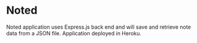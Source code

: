 # Noted
Noted application uses Express.js back end and will save and retrieve note data from a JSON file. Application deployed in Heroku.
